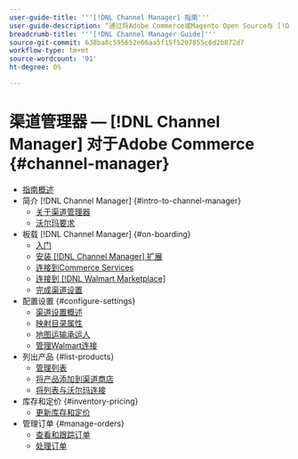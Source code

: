 ```yaml
---
user-guide-title: '''[!DNL Channel Manager] 指南'''
user-guide-description: “通过将Adobe Commerce或Magento Open Source与 [!DNL Walmart Marketplace] 卖家中心)账户。
breadcrumb-title: '''[!DNL Channel Manager Guide]'''
source-git-commit: 638ba8c595652e66aa5f15f5207855c6d2b872d7
workflow-type: tm+mt
source-wordcount: '91'
ht-degree: 0%

---
```



# 渠道管理器 —  [!DNL Channel Manager] 对于Adobe Commerce {#channel-manager}

- [指南概述](guide-overview.md)
- 简介 [!DNL Channel Manager] {#intro-to-channel-manager}
   - [关于渠道管理器](overview.md)
   - [沃尔玛要求](walmart-requirements.md)
- 板载 [!DNL Channel Manager] {#on-boarding}
   - [入门](onboard.md)
   - [安装 [!DNL Channel Manager] 扩展](install.md)
   - [连接到Commerce Services](connect.md)
   - [连接到 [!DNL Walmart Marketplace]](connect-marketplace.md)
   - [完成渠道设置](complete-store-setup.md)
- 配置设置 {#configure-settings}
   - [渠道设置概述](settings-overview.md)
   - [映射目录属性](map-catalog-attributes.md)
   - [地图运输承运人](map-shipping-carriers.md)
   - [管理Walmart连接](manage-wmt-connection.md)
- 列出产品 {#list-products}
   - [管理列表](manage-listings.md)
   - [将产品添加到渠道商店](add-products-to-channel-store.md)
   - [将列表与沃尔玛连接](connect-listings-to-marketplace.md)
- 库存和定价 {#inventory-pricing}
   - [更新库存和定价](inventory-and-price-updates.md)
- 管理订单 {#manage-orders}
   - [查看和跟踪订单](manage-orders.md)
   - [处理订单](process-orders.md)

